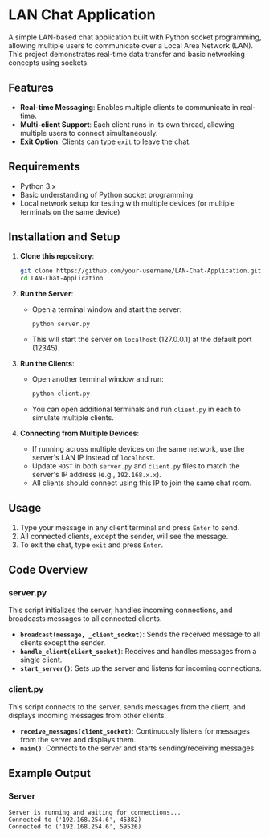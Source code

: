 # LAN Chat Application

A simple LAN-based chat application built with Python socket programming, allowing multiple users to communicate over a Local Area Network (LAN). This project demonstrates real-time data transfer and basic networking concepts using sockets.

## Features
- **Real-time Messaging**: Enables multiple clients to communicate in real-time.
- **Multi-client Support**: Each client runs in its own thread, allowing multiple users to connect simultaneously.
- **Exit Option**: Clients can type `exit` to leave the chat.
  
## Requirements
- Python 3.x
- Basic understanding of Python socket programming
- Local network setup for testing with multiple devices (or multiple terminals on the same device)

## Installation and Setup
1. **Clone this repository**:
    ```bash
    git clone https://github.com/your-username/LAN-Chat-Application.git
    cd LAN-Chat-Application
    ```

2. **Run the Server**:
   - Open a terminal window and start the server:
     ```bash
     python server.py
     ```
   - This will start the server on `localhost` (127.0.0.1) at the default port (12345).

3. **Run the Clients**:
   - Open another terminal window and run:
     ```bash
     python client.py
     ```
   - You can open additional terminals and run `client.py` in each to simulate multiple clients.

4. **Connecting from Multiple Devices**:
   - If running across multiple devices on the same network, use the server's LAN IP instead of `localhost`.
   - Update `HOST` in both `server.py` and `client.py` files to match the server's IP address (e.g., `192.168.x.x`).
   - All clients should connect using this IP to join the same chat room.

## Usage
1. Type your message in any client terminal and press `Enter` to send.
2. All connected clients, except the sender, will see the message.
3. To exit the chat, type `exit` and press `Enter`.

## Code Overview

### server.py
This script initializes the server, handles incoming connections, and broadcasts messages to all connected clients.

- **`broadcast(message, _client_socket)`**: Sends the received message to all clients except the sender.
- **`handle_client(client_socket)`**: Receives and handles messages from a single client.
- **`start_server()`**: Sets up the server and listens for incoming connections.

### client.py
This script connects to the server, sends messages from the client, and displays incoming messages from other clients.

- **`receive_messages(client_socket)`**: Continuously listens for messages from the server and displays them.
- **`main()`**: Connects to the server and starts sending/receiving messages.

## Example Output

### Server
```plaintext
Server is running and waiting for connections...
Connected to ('192.168.254.6', 45382)
Connected to ('192.168.254.6', 59526)
